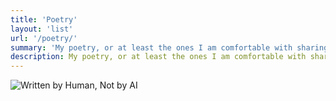```yaml
---
title: 'Poetry'
layout: 'list'
url: '/poetry/'
summary: 'My poetry, or at least the ones I am comfortable with sharing.'
description: My poetry, or at least the ones I am comfortable with sharing. The [licencing](/legalities/licence/#cc-by-nc-nd-40), naturally applies to it all.
---
```


![Written by Human, Not by AI](/images/not-by-ai/english/Written-By-Human-Not-By-AI-Badge-black.svg "Written by Human, Not by AI")
